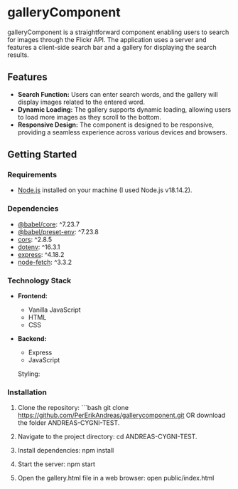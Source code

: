 # galleryComponent

galleryComponent is a straightforward component enabling users to search for images through the Flickr API. 
The application uses a server and features a client-side search bar and a gallery for displaying the search results.

## Features

- **Search Function:** Users can enter search words, and the gallery will display images related to the entered word.
- **Dynamic Loading:** The gallery supports dynamic loading, allowing users to load more images as they scroll to the bottom.
- **Responsive Design:** The component is designed to be responsive, providing a seamless experience across various devices and browsers.

## Getting Started

### Requirements

- [Node.js](https://nodejs.org/) installed on your machine (I used Node.js v18.14.2).

### Dependencies

- [@babel/core](https://www.npmjs.com/package/@babel/core): ^7.23.7
- [@babel/preset-env](https://www.npmjs.com/package/@babel/preset-env): ^7.23.8
- [cors](https://www.npmjs.com/package/cors): ^2.8.5
- [dotenv](https://www.npmjs.com/package/dotenv): ^16.3.1
- [express](https://www.npmjs.com/package/express): ^4.18.2
- [node-fetch](https://www.npmjs.com/package/node-fetch): ^3.3.2

### Technology Stack

- **Frontend:**
  - Vanilla JavaScript
  - HTML
  - CSS

- **Backend:**
  - Express
  - JavaScript

  Styling:

### Installation

1. Clone the repository: ```bash git clone https://github.com/PerErikAndreas/gallerycomponent.git
OR download the folder ANDREAS-CYGNI-TEST.

2. Navigate to the project directory:
cd ANDREAS-CYGNI-TEST.

3. Install dependencies:
npm install

4. Start the server:
npm start

4. Open the gallery.html file in a web browser:
open public/index.html
